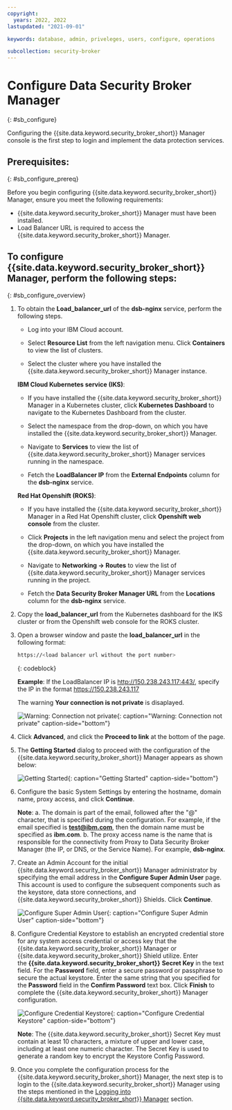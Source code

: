 ```yaml
---
copyright:
  years: 2022, 2022
lastupdated: "2021-09-01"

keywords: database, admin, priveleges, users, configure, operations

subcollection: security-broker
---
```


# Configure Data Security Broker Manager
{: #sb_configure}

Configuring the {{site.data.keyword.security_broker_short}} Manager console is the first step
to login and implement the data protection services.

## **Prerequisites:**
{: #sb_configure_prereq}

Before you begin configuring {{site.data.keyword.security_broker_short}} Manager, ensure you meet the
following requirements:

- {{site.data.keyword.security_broker_short}} Manager must have been installed.
- Load Balancer URL is required to access the {{site.data.keyword.security_broker_short}} Manager.



## To configure {{site.data.keyword.security_broker_short}} Manager, perform the following steps:
{: #sb_configure_overview}

1. To obtain the **Load_balancer_url** of the **dsb-nginx** service, perform the following steps. 
 
    - Log into your IBM Cloud account.
    
    - Select **Resource List** from the left navigation menu. Click **Containers** to view the list of clusters.

    - Select the cluster where you have installed the {{site.data.keyword.security_broker_short}} Manager instance.

    **IBM Cloud Kubernetes service (IKS)**:

    - If you have installed the {{site.data.keyword.security_broker_short}} Manager in a Kubernetes cluster, click **Kubernetes Dashboard** to navigate to the Kubernetes Dashboard from the cluster.
 
    - Select the namespace from the drop-down, on which you have installed the {{site.data.keyword.security_broker_short}} Manager.

    - Navigate to **Services** to view the list of {{site.data.keyword.security_broker_short}} Manager services running in the namespace.

    - Fetch the **LoadBalancer IP** from the **External Endpoints** column for the **dsb-nginx** service.

    **Red Hat Openshift (ROKS)**:

    - If you have installed the {{site.data.keyword.security_broker_short}} Manager in a Red Hat Openshift cluster, click **Openshift web console** from the cluster.

    - Click **Projects** in the left navigation menu and select the project from the drop-down, on which you have installed the {{site.data.keyword.security_broker_short}} Manager.

    - Navigate to **Networking -> Routes** to view the list of {{site.data.keyword.security_broker_short}} Manager services running in the project.

    - Fetch the **Data Security Broker Manager URL** from the **Locations** column for the **dsb-nginx** service.
    
2. Copy the **load_balancer_url** from the Kubernetes dashboard for the IKS cluster or from the Openshift web console for the ROKS cluster.
3. Open a browser window and paste the **load_balancer_url** in the following format:

    ```sh
    https://<load balancer url without the port number>
    ```
    {: codeblock}    

    **Example**:  If the LoadBalancer IP is http://150.238.243.117:443/, specify the IP in the format https://150.238.243.117

    The warning **Your connection is not private** is disaplayed.

    ![Warning: Connection not private](../images/warning.svg){: caption="Warning: Connection not private" caption-side="bottom"}

4. Click **Advanced**, and click the **Proceed to link** at the bottom of the page.

5. The **Getting Started** dialog to proceed with the configuration of the {{site.data.keyword.security_broker_short}} Manager appears as shown below:

    ![Getting Started](../images/getting_started.svg){: caption="Getting Started" caption-side="bottom"}

6. Configure the basic System Settings by entering the hostname, domain name, proxy access, and click **Continue**.

    **Note**: 
    a. The domain is part of the email, followed after the "@" character, that is specified during the configuration. For example, if the email specified is **test@ibm.com**, then the domain name must be specified as **ibm.com**. 
    b. The proxy access name is the name that is responsible for the connectivity from Proxy to Data Security Broker Manager (the IP, or DNS, or the Service Name). For example, **dsb-nginx**.

7. Create an Admin Account for the initial {{site.data.keyword.security_broker_short}} Manager administrator by specifying the email address in the **Configure Super Admin User** page. This account is   used to configure the subsequent components such as the keystore, data store connections, and {{site.data.keyword.security_broker_short}} Shields. Click **Continue**.

    ![Configure Super Admin User](../images/superadmin.svg){: caption="Configure Super Admin User" caption-side="bottom"}

8. Configure Credential Keystore to establish an encrypted credential store for any system access credential or access key that the {{site.data.keyword.security_broker_short}} Manager or {{site.data.keyword.security_broker_short}} Shield utilize. Enter the **{{site.data.keyword.security_broker_short}}** **Secret Key** in the text field. For the **Password** field, enter a secure password or passphrase to secure the actual keystore. Enter the same string that you specified for the **Password** field in the **Confirm Password** text box. Click **Finish** to complete the {{site.data.keyword.security_broker_short}} Manager configuration.

    ![Configure Credential Keystore](../images/secret_key.svg){: caption="Configure Credential Keystore" caption-side="bottom"}

    **Note**: The {{site.data.keyword.security_broker_short}} Secret Key must contain at least 10 characters, a mixture of upper and lower case, including at least one numeric character. The Secret Key is used to generate a random key to encrypt the Keystore Config Password.

9. Once you complete the configuration process for the {{site.data.keyword.security_broker_short}} Manager, the next step is to login to the {{site.data.keyword.security_broker_short}} Manager using the steps mentioned in the [Logging into {{site.data.keyword.security_broker_short}} Manager](/docs/security-broker?topic=security-broker-sb_login) section.
